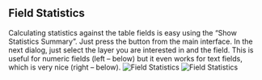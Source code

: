## Field Statistics
Calculating statistics against the table fields is easy using the “Show Statistics Summary”. Just press the button from the main interface. In the next dialog, just select the layer you are interested in and the field. This is useful for numeric fields (left – below) but it even works for text fields, which is very nice (right – below).
![Field Statistics](/images/stat1.jpg)
![Field Statistics](/images/stat2.jpg)
